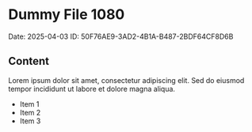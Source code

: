 # Dummy File 1080

Date: 2025-04-03
ID: 50F76AE9-3AD2-4B1A-B487-2BDF64CF8D6B

## Content

Lorem ipsum dolor sit amet, consectetur adipiscing elit.
Sed do eiusmod tempor incididunt ut labore et dolore magna aliqua.

* Item 1
* Item 2
* Item 3

